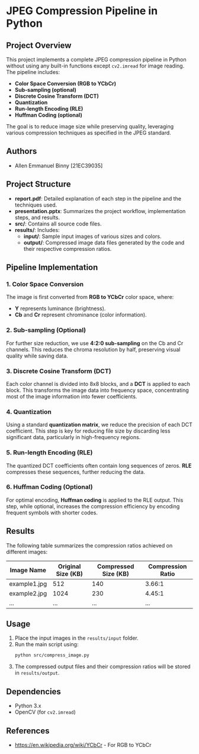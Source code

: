 # JPEG Compression Pipeline in Python

## Project Overview
This project implements a complete JPEG compression pipeline in Python without using any built-in functions except `cv2.imread` for image reading. The pipeline includes:
- **Color Space Conversion (RGB to YCbCr)**
- **Sub-sampling (optional)**
- **Discrete Cosine Transform (DCT)**
- **Quantization**
- **Run-length Encoding (RLE)**
- **Huffman Coding (optional)**

The goal is to reduce image size while preserving quality, leveraging various compression techniques as specified in the JPEG standard.


## Authors
- Allen Emmanuel Binny [21EC39035]

## Project Structure
- **report.pdf**: Detailed explanation of each step in the pipeline and the techniques used.
- **presentation.pptx**: Summarizes the project workflow, implementation steps, and results.
- **src/**: Contains all source code files.
- **results/**: Includes:
  - **input/**: Sample input images of various sizes and colors.
  - **output/**: Compressed image data files generated by the code and their respective compression ratios.

## Pipeline Implementation

### 1. Color Space Conversion
The image is first converted from **RGB to YCbCr** color space, where:
- **Y** represents luminance (brightness).
- **Cb** and **Cr** represent chrominance (color information).

### 2. Sub-sampling (Optional)
For further size reduction, we use **4:2:0 sub-sampling** on the Cb and Cr channels. This reduces the chroma resolution by half, preserving visual quality while saving data.

### 3. Discrete Cosine Transform (DCT)
Each color channel is divided into 8x8 blocks, and a **DCT** is applied to each block. This transforms the image data into frequency space, concentrating most of the image information into fewer coefficients.

### 4. Quantization
Using a standard **quantization matrix**, we reduce the precision of each DCT coefficient. This step is key for reducing file size by discarding less significant data, particularly in high-frequency regions.

### 5. Run-length Encoding (RLE)
The quantized DCT coefficients often contain long sequences of zeros. **RLE** compresses these sequences, further reducing the data.

### 6. Huffman Coding (Optional)
For optimal encoding, **Huffman coding** is applied to the RLE output. This step, while optional, increases the compression efficiency by encoding frequent symbols with shorter codes.

## Results
The following table summarizes the compression ratios achieved on different images:

| Image Name         | Original Size (KB) | Compressed Size (KB) | Compression Ratio |
|--------------------|--------------------|-----------------------|-------------------|
| example1.jpg       | 512                | 140                   | 3.66:1           |
| example2.jpg       | 1024               | 230                   | 4.45:1           |
| ...                | ...                | ...                   | ...              |

## Usage
1. Place the input images in the `results/input` folder.
2. Run the main script using:
   ```bash
   python src/compress_image.py
3. The compressed output files and their compression ratios will be stored in `results/output`.

## Dependencies
- Python 3.x
- OpenCV (for `cv2.imread`)

## References
- https://en.wikipedia.org/wiki/YCbCr - For RGB to YCbCr 
